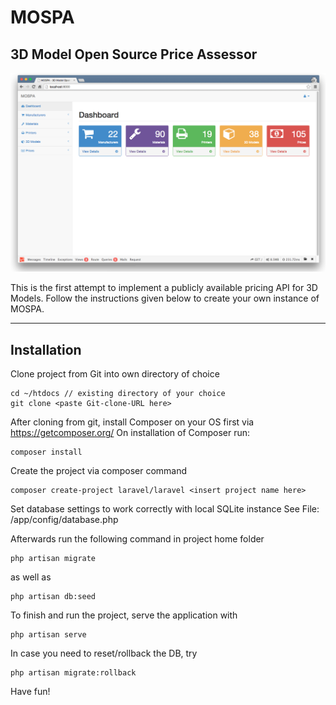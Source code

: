 # MOSPA
## 3D Model Open Source Price Assessor

![MOSPA Logo](/screen.png)

This is the first attempt to implement a publicly available pricing API for 3D Models.
Follow the instructions given below to create your own instance of MOSPA.

***

## Installation

Clone project from Git into own directory of choice
```
cd ~/htdocs // existing directory of your choice
git clone <paste Git-clone-URL here>
```

After cloning from git, install Composer on your OS first via https://getcomposer.org/
On installation of Composer run:

```
composer install
```

Create the project via composer command

```
composer create-project laravel/laravel <insert project name here>
```

Set database settings to work correctly with local SQLite instance
See File: /app/config/database.php

Afterwards run the following command in project home folder

```
php artisan migrate
```

as well as

```
php artisan db:seed
```

To finish and run the project, serve the application with

```
php artisan serve
```


In case you need to reset/rollback the DB, try

```
php artisan migrate:rollback
```

Have fun!